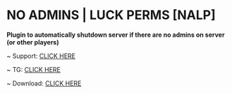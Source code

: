 # NO ADMINS | LUCK PERMS [NALP]
**Plugin to automatically shutdown server if there are no admins on server (or other players)**

~ Support: [CLICK HERE](https://www.donationalerts.com/r/savkovaya_lopatka)

~ TG: [CLICK HERE](https://t.me/nxvxrmxndx)

~ Download: [CLICK HERE](https://github.com/SavokBS/agm3/releases/download/nalp/nalp.jar)

